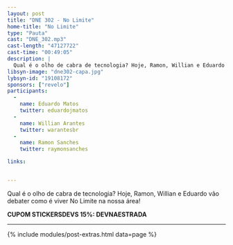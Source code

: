 ```yaml
---
layout: post
title: "DNE 302 - No Limite"
home-title: "No Limite"
type: "Pauta"
cast: "DNE_302.mp3"
cast-length: "47127722"
cast-time: "00:49:05"
description: |
  Qual é o olho de cabra de tecnologia? Hoje, Ramon, Willian e Eduardo vão debater como é viver No Limite na nossa área!
libsyn-image: "dne302-capa.jpg"
lybsyn-id: "19108172"
sponsors: ["revelo"]
participants:
  -
    name: Eduardo Matos
    twitter: eduardojmatos
  -
    name: Willian Arantes
    twitter: warantesbr
  -
    name: Ramon Sanches
    twitter: raymonsanches

links:


---
```


Qual é o olho de cabra de tecnologia? Hoje, Ramon, Willian e Eduardo vão debater como é viver No Limite na nossa área!

<strong>CUPOM STICKERSDEVS 15%: DEVNAESTRADA</strong>

---

{% include modules/post-extras.html data=page %}
